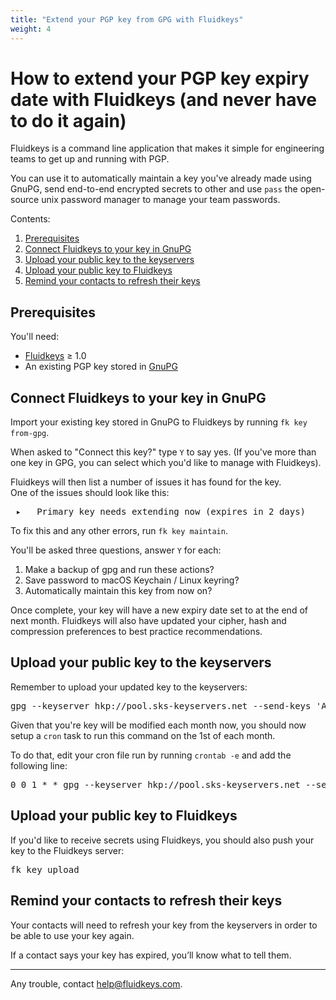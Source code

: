 ```yaml
---
title: "Extend your PGP key from GPG with Fluidkeys"
weight: 4
---
```


# How to extend your PGP key expiry date with Fluidkeys (and never have to do it again)

Fluidkeys is a command line application that makes it simple for engineering teams to get up and
running with PGP.

You can use it to automatically maintain a key you've already made using GnuPG, send end-to-end encrypted secrets to other and use `pass` the open-source unix password manager to manage your team passwords.

Contents:

1. [Prerequisites](#prerequisites)
2. [Connect Fluidkeys to your key in GnuPG](#connect-key)
3. [Upload your public key to the keyservers](#upload-to-keyservers)
4. [Upload your public key to Fluidkeys](#upload-to-fluidkeys)
5. [Remind your contacts to refresh their keys](#remind-contacts)

<h2 class="numbered" id="prerequisites">Prerequisites</h2>

You'll need:

* [Fluidkeys](https://download.fluidkeys.com) &ge; 1.0
* An existing PGP key stored in [GnuPG](https://www.gnupg.org/)

<h2 class="numbered" id="connect-key">Connect Fluidkeys to your key in GnuPG</h2>

Import your existing key stored in GnuPG to Fluidkeys by running `fk key from-gpg`.

When asked to "Connect this key?" type `Y` to say yes. (If you've more than one key in GPG, you
can select which you'd like to manage with Fluidkeys).

Fluidkeys will then list a number of issues it has found for the key.<br />One of the issues should look
like this:

<pre class="terminal">
 <span class="notice">▸</span>   <span class="error">Primary key needs extending now (expires in 2 days)</span>
</pre>

To fix this and any other errors, run `fk key maintain`.

You'll be asked three questions, answer `Y` for each:

1. Make a backup of gpg and run these actions?
2. Save password to macOS Keychain / Linux keyring?
3. Automatically maintain this key from now on?

Once complete, your key will have a new expiry date set to at the end of next month.
Fluidkeys will also have updated your cipher, hash and compression preferences to best practice recommendations.

<h2 class="numbered" id="upload-to-keyservers">Upload your public key to the keyservers</h2>

Remember to upload your updated key to the keyservers:

<pre class="terminal">
<span class="command">gpg --keyserver hkp://pool.sks-keyservers.net --send-keys 'A999 B749 8D1A 8DC4 73E5 3C92 309F 635D AD1B 5517'
</pre>

Given that you're key will be modified each month now, you should now setup a `cron` task to run this command on the 1st of each month.

To do that, edit your cron file run by running `crontab -e` and add the following line:

<pre>
0 0 1 * * gpg --keyserver hkp://pool.sks-keyservers.net --send-keys 'A999 B749 8D1A 8DC4 73E5 3C92 309F 635D AD1B 5517'
</pre>

<h2 class="numbered" id="upload-to-fluidkeys">Upload your public key to Fluidkeys</h2>

If you'd like to receive secrets using Fluidkeys, you should also push your key to the Fluidkeys server:

<pre class="terminal">
<span class="command">fk key upload</span>
</pre>

<h2 class="numbered" id="remind-contacts">Remind your contacts to refresh their keys</h2>

Your contacts will need to refresh your key from the keyservers in order to be able to use your key again.

If a contact says your key has expired, you’ll know what to tell them.

---

Any trouble, contact [help@fluidkeys.com](mailto:help@fluidkeys.com).
